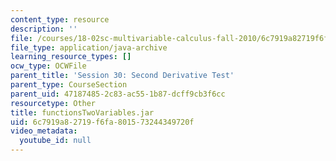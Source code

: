 ```yaml
---
content_type: resource
description: ''
file: /courses/18-02sc-multivariable-calculus-fall-2010/6c7919a82719f6fa801573244349720f_functionsTwoVariables.jar
file_type: application/java-archive
learning_resource_types: []
ocw_type: OCWFile
parent_title: 'Session 30: Second Derivative Test'
parent_type: CourseSection
parent_uid: 47187485-2c83-ac55-1b87-dcff9cb3f6cc
resourcetype: Other
title: functionsTwoVariables.jar
uid: 6c7919a8-2719-f6fa-8015-73244349720f
video_metadata:
  youtube_id: null
---
```

